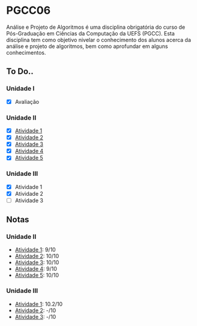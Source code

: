 # PGCC06
Análise e Projeto de Algoritmos é uma disciplina obrigatória do curso de Pós-Graduação em Ciências da Computação da UEFS (PGCC). Esta disciplina tem como objetivo nivelar o conhecimento dos alunos acerca da análise e projeto de algoritmos, bem como aprofundar em alguns conhecimentos.

## To Do..

### Unidade I

- [x] Avaliação

### Unidade II

- [x] [Atividade 1](https://github.com/lenington/PGCC06/tree/master/Atividade%201)
- [x] [Atividade 2](https://github.com/lenington/PGCC06/tree/master/Atividade%202)
- [x] [Atividade 3](https://github.com/lenington/PGCC06/tree/master/Atividade%203)
- [x] [Atividade 4](https://github.com/lenington/PGCC06/tree/master/Atividade%204)
- [x] [Atividade 5](https://github.com/lenington/PGCC06/tree/master/Atividade%205)

### Unidade III

- [x] Atividade 1
- [x] Atividade 2
- [ ] Atividade 3

## Notas

### Unidade II

- [Atividade 1](https://github.com/lenington/PGCC06/tree/master/Atividade%201): 9/10
- [Atividade 2](https://github.com/lenington/PGCC06/tree/master/Atividade%202): 10/10
- [Atividade 3](https://github.com/lenington/PGCC06/tree/master/Atividade%203): 10/10
- [Atividade 4](https://github.com/lenington/PGCC06/tree/master/Atividade%204): 9/10
- [Atividade 5](https://github.com/lenington/PGCC06/tree/master/Atividade%205): 10/10

### Unidade III

- [Atividade 1](https://github.com/lenington/PGCC06/tree/master/Atividade%206): 10.2/10
- [Atividade 2](https://github.com/lenington/PGCC06/tree/master/Atividade%207): -/10
- [Atividade 3](https://github.com/lenington/PGCC06/tree/master/Atividade%208): -/10

